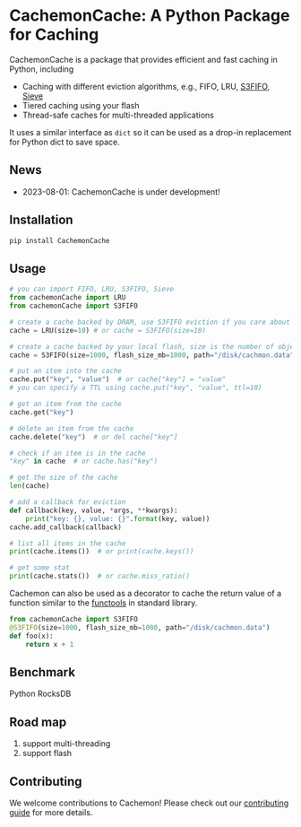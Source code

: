 # CachemonCache: A Python Package for Caching

CachemonCache is a package that provides efficient and fast caching in Python, including 
* Caching with different eviction algorithms, e.g., FIFO, LRU, [S3FIFO](), [Sieve]()
* Tiered caching using your flash
* Thread-safe caches for multi-threaded applications
<!-- * Optimized for machine-learning applications -->

It uses a similar interface as `dict` so it can be used as a drop-in replacement for Python dict to save space. 


## News 
* 2023-08-01: CachemonCache is under development!
<!-- * 2023-10-01: CachemonCache is released! -->



## Installation
```bash
pip install CachemonCache
```

## Usage
```python
# you can import FIFO, LRU, S3FIFO, Sieve
from cachemonCache import LRU
from cachemonCache import S3FIFO

# create a cache backed by DRAM, use S3FIFO eviction if you care about hit ratio
cache = LRU(size=10) # or cache = S3FIFO(size=10)

# create a cache backed by your local flash, size is the number of objects in DRAM cache
cache = S3FIFO(size=1000, flash_size_mb=1000, path="/disk/cachmon.data")

# put an item into the cache
cache.put("key", "value")  # or cache["key"] = "value"
# you can specify a TTL using cache.put("key", "value", ttl=10)

# get an item from the cache
cache.get("key")

# delete an item from the cache
cache.delete("key")  # or del cache["key"]

# check if an item is in the cache
"key" in cache  # or cache.has("key")

# get the size of the cache
len(cache)

# add a callback for eviction
def callback(key, value, *args, **kwargs):
    print("key: {}, value: {}".format(key, value))
cache.add_callback(callback)

# list all items in the cache
print(cache.items())  # or print(cache.keys())

# get some stat
print(cache.stats())  # or cache.miss_ratio()

```

Cachemon can also be used as a decorator to cache the return value of a function similar to the [functools](https://docs.python.org/3/library/functools.html) in standard library. 

```python
from cachemonCache import S3FIFO
@S3FIFO(size=1000, flash_size_mb=1000, path="/disk/cachmon.data")
def foo(x):
    return x + 1
```

## Benchmark
Python 
RocksDB




## Road map
1. support multi-threading
2. support flash


## Contributing
We welcome contributions to Cachemon! Please check out our [contributing guide](CONTRIBUTING.md) for more details. 



